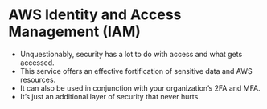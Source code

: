 
# AWS Identity and Access Management (IAM)
- Unquestionably, security has a lot to do with access and what gets accessed. 
- This service offers an effective fortification of sensitive data and AWS resources. 
- It can also be used in conjunction with your organization’s 2FA and MFA. 
- It’s just an additional layer of security that never hurts.